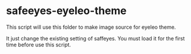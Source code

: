 # safeeyes-eyeleo-theme
This script will use this folder to make image source for eyeleo theme.

It just change the existing setting of saffeyes. You must load it for the first time before use this script.
